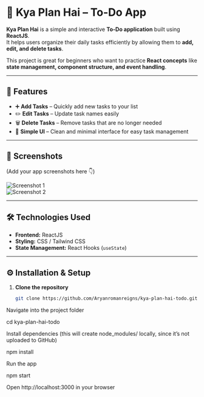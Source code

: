 # 📝 Kya Plan Hai – To-Do App

**Kya Plan Hai** is a simple and interactive **To-Do application** built using **ReactJS**.  
It helps users organize their daily tasks efficiently by allowing them to **add, edit, and delete tasks**.  

This project is great for beginners who want to practice **React concepts** like **state management, component structure, and event handling**.

---

## 🚀 Features

- ➕ **Add Tasks** – Quickly add new tasks to your list  
- ✏️ **Edit Tasks** – Update task names easily  
- 🗑️ **Delete Tasks** – Remove tasks that are no longer needed  
- 🎨 **Simple UI** – Clean and minimal interface for easy task management  

---

## 📸 Screenshots

(Add your app screenshots here 👇)  

![Screenshot 1](path/to/screenshot1.png)  
![Screenshot 2](path/to/screenshot2.png)  

---

## 🛠️ Technologies Used

- **Frontend:** ReactJS  
- **Styling:** CSS / Tailwind CSS  
- **State Management:** React Hooks (`useState`)  

---

## ⚙️ Installation & Setup

1. **Clone the repository**  
   ```bash
   git clone https://github.com/Aryanromanreigns/kya-plan-hai-todo.git
Navigate into the project folder

cd kya-plan-hai-todo

Install dependencies (this will create node_modules/ locally, since it’s not uploaded to GitHub)

npm install

Run the app

npm start

Open http://localhost:3000 in your browser
